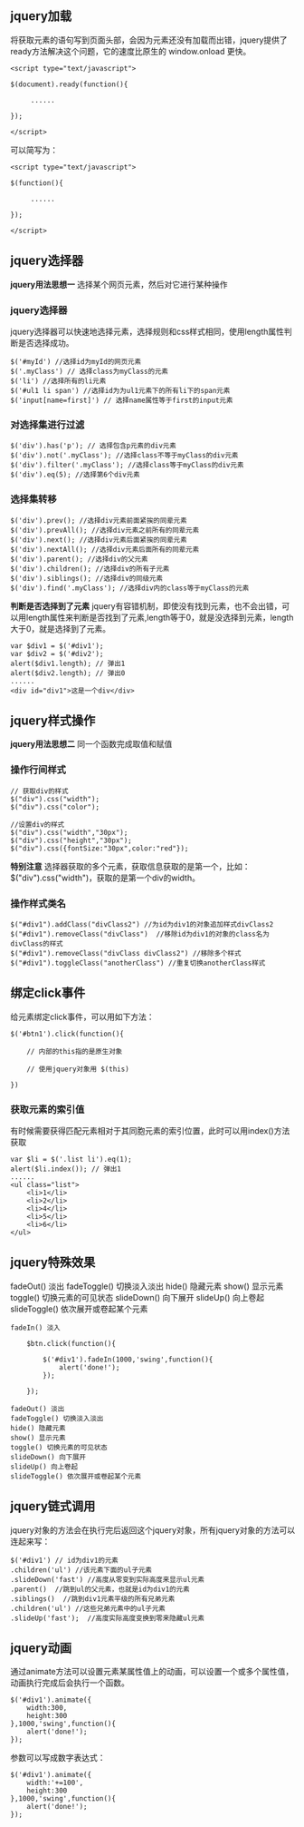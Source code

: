 ## jquery加载

将获取元素的语句写到页面头部，会因为元素还没有加载而出错，jquery提供了ready方法解决这个问题，它的速度比原生的 window.onload 更快。

```
<script type="text/javascript">

$(document).ready(function(){

     ......

});

</script>
```

可以简写为：

```
<script type="text/javascript">

$(function(){

     ......

});

</script>
```

## jquery选择器

**jquery用法思想一**
选择某个网页元素，然后对它进行某种操作

### **jquery选择器**

jquery选择器可以快速地选择元素，选择规则和css样式相同，使用length属性判断是否选择成功。

```
$('#myId') //选择id为myId的网页元素
$('.myClass') // 选择class为myClass的元素
$('li') //选择所有的li元素
$('#ul1 li span') //选择id为为ul1元素下的所有li下的span元素
$('input[name=first]') // 选择name属性等于first的input元素
```

### **对选择集进行过滤**

```
$('div').has('p'); // 选择包含p元素的div元素
$('div').not('.myClass'); //选择class不等于myClass的div元素
$('div').filter('.myClass'); //选择class等于myClass的div元素
$('div').eq(5); //选择第6个div元素
```

### **选择集转移**

```
$('div').prev(); //选择div元素前面紧挨的同辈元素
$('div').prevAll(); //选择div元素之前所有的同辈元素
$('div').next(); //选择div元素后面紧挨的同辈元素
$('div').nextAll(); //选择div元素后面所有的同辈元素
$('div').parent(); //选择div的父元素
$('div').children(); //选择div的所有子元素
$('div').siblings(); //选择div的同级元素
$('div').find('.myClass'); //选择div内的class等于myClass的元素
```

**判断是否选择到了元素**
jquery有容错机制，即使没有找到元素，也不会出错，可以用length属性来判断是否找到了元素,length等于0，就是没选择到元素，length大于0，就是选择到了元素。

```
var $div1 = $('#div1');
var $div2 = $('#div2');
alert($div1.length); // 弹出1
alert($div2.length); // 弹出0
......
<div id="div1">这是一个div</div>
```

## jquery样式操作

**jquery用法思想二**
同一个函数完成取值和赋值

### **操作行间样式**

```
// 获取div的样式
$("div").css("width");
$("div").css("color");

//设置div的样式
$("div").css("width","30px");
$("div").css("height","30px");
$("div").css({fontSize:"30px",color:"red"});
```

**特别注意**
选择器获取的多个元素，获取信息获取的是第一个，比如：$("div").css("width")，获取的是第一个div的width。

### **操作样式类名**

```
$("#div1").addClass("divClass2") //为id为div1的对象追加样式divClass2
$("#div1").removeClass("divClass")  //移除id为div1的对象的class名为divClass的样式
$("#div1").removeClass("divClass divClass2") //移除多个样式
$("#div1").toggleClass("anotherClass") //重复切换anotherClass样式
```

## 绑定click事件

给元素绑定click事件，可以用如下方法：

```
$('#btn1').click(function(){

    // 内部的this指的是原生对象

    // 使用jquery对象用 $(this)

})
```

### **获取元素的索引值**

有时候需要获得匹配元素相对于其同胞元素的索引位置，此时可以用index()方法获取

```
var $li = $('.list li').eq(1);
alert($li.index()); // 弹出1
......
<ul class="list">
    <li>1</li>
    <li>2</li>
    <li>4</li>
    <li>5</li>
    <li>6</li>
</ul>
```



## jquery特殊效果

fadeOut() 淡出
fadeToggle() 切换淡入淡出
hide() 隐藏元素
show() 显示元素
toggle() 切换元素的可见状态
slideDown() 向下展开
slideUp() 向上卷起
slideToggle() 依次展开或卷起某个元素

```
fadeIn() 淡入

    $btn.click(function(){

        $('#div1').fadeIn(1000,'swing',function(){
            alert('done!');
        });

    });

fadeOut() 淡出
fadeToggle() 切换淡入淡出
hide() 隐藏元素
show() 显示元素
toggle() 切换元素的可见状态
slideDown() 向下展开
slideUp() 向上卷起
slideToggle() 依次展开或卷起某个元素
```

## jquery链式调用

jquery对象的方法会在执行完后返回这个jquery对象，所有jquery对象的方法可以连起来写：

```
$('#div1') // id为div1的元素
.children('ul') //该元素下面的ul子元素
.slideDown('fast') //高度从零变到实际高度来显示ul元素
.parent()  //跳到ul的父元素，也就是id为div1的元素
.siblings()  //跳到div1元素平级的所有兄弟元素
.children('ul') //这些兄弟元素中的ul子元素
.slideUp('fast');  //高度实际高度变换到零来隐藏ul元素
```





## jquery动画

通过animate方法可以设置元素某属性值上的动画，可以设置一个或多个属性值，动画执行完成后会执行一个函数。

```
$('#div1').animate({
    width:300,
    height:300
},1000,'swing',function(){
    alert('done!');
});
```

参数可以写成数字表达式：

```
$('#div1').animate({
    width:'+=100',
    height:300
},1000,'swing',function(){
    alert('done!');
});
```

